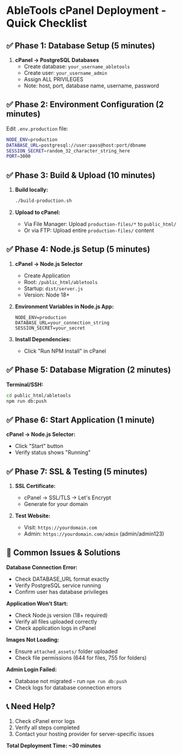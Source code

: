 # AbleTools cPanel Deployment - Quick Checklist

## ✅ Phase 1: Database Setup (5 minutes)

1. **cPanel → PostgreSQL Databases**
   - Create database: `your_username_abletools`
   - Create user: `your_username_admin` 
   - Assign ALL PRIVILEGES
   - Note: host, port, database name, username, password

## ✅ Phase 2: Environment Configuration (2 minutes)

Edit `.env.production` file:
```bash
NODE_ENV=production
DATABASE_URL=postgresql://user:pass@host:port/dbname
SESSION_SECRET=random_32_character_string_here
PORT=3000
```

## ✅ Phase 3: Build & Upload (10 minutes)

1. **Build locally:**
   ```bash
   ./build-production.sh
   ```

2. **Upload to cPanel:**
   - Via File Manager: Upload `production-files/*` to `public_html/`
   - Or via FTP: Upload entire `production-files/` content

## ✅ Phase 4: Node.js Setup (5 minutes)

1. **cPanel → Node.js Selector**
   - Create Application
   - Root: `/public_html/abletools`
   - Startup: `dist/server.js`
   - Version: Node 18+

2. **Environment Variables in Node.js App:**
   ```
   NODE_ENV=production
   DATABASE_URL=your_connection_string
   SESSION_SECRET=your_secret
   ```

3. **Install Dependencies:**
   - Click "Run NPM Install" in cPanel

## ✅ Phase 5: Database Migration (2 minutes)

**Terminal/SSH:**
```bash
cd public_html/abletools
npm run db:push
```

## ✅ Phase 6: Start Application (1 minute)

**cPanel → Node.js Selector:**
- Click "Start" button
- Verify status shows "Running"

## ✅ Phase 7: SSL & Testing (5 minutes)

1. **SSL Certificate:**
   - cPanel → SSL/TLS → Let's Encrypt
   - Generate for your domain

2. **Test Website:**
   - Visit: `https://yourdomain.com`
   - Admin: `https://yourdomain.com/admin` (admin/admin123)

## 🚨 Common Issues & Solutions

**Database Connection Error:**
- Check DATABASE_URL format exactly
- Verify PostgreSQL service running
- Confirm user has database privileges

**Application Won't Start:**
- Check Node.js version (18+ required)
- Verify all files uploaded correctly
- Check application logs in cPanel

**Images Not Loading:**
- Ensure `attached_assets/` folder uploaded
- Check file permissions (644 for files, 755 for folders)

**Admin Login Failed:**
- Database not migrated - run `npm run db:push`
- Check logs for database connection errors

## 📞 Need Help?

1. Check cPanel error logs
2. Verify all steps completed
3. Contact your hosting provider for server-specific issues

**Total Deployment Time: ~30 minutes**